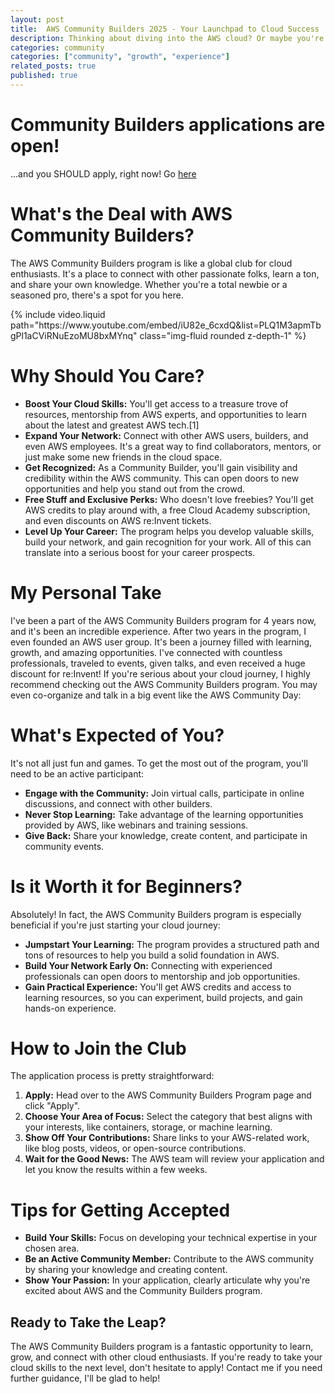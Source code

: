 ```yaml
---
layout: post
title:  AWS Community Builders 2025 - Your Launchpad to Cloud Success
description: Thinking about diving into the AWS cloud? Or maybe you're already there and want to level up your game? Look no further than the AWS Community Builders program!
categories: community
categories: ["community", "growth", "experience"]
related_posts: true
published: true
---
```



# Community Builders applications are open!
...and you SHOULD apply, right now! Go [here](https://pulse.aws/application/XUDHHXIH) 

# What's the Deal with AWS Community Builders?

The AWS Community Builders program is like a global club for cloud enthusiasts. It's a place to connect with other passionate folks, learn a ton, and share your own knowledge. Whether you're a total newbie or a seasoned pro, there's a spot for you here. 

<div class="row mt-3">
    <div class="col-sm mt-3 mt-md-0">
        {% include video.liquid path="https://www.youtube.com/embed/iU82e_6cxdQ&list=PLQ1M3apmTbgPl1aCViRNuEzoMU8bxMYnq" class="img-fluid rounded z-depth-1" %} 
    </div>
</div>

# Why Should You Care?

- **Boost Your Cloud Skills:** You'll get access to a treasure trove of resources, mentorship from AWS experts, and opportunities to learn about the latest and greatest AWS tech.[1]
- **Expand Your Network:** Connect with other AWS users, builders, and even AWS employees. It's a great way to find collaborators, mentors, or just make some new friends in the cloud space.
- **Get Recognized:** As a Community Builder, you'll gain visibility and credibility within the AWS community. This can open doors to new opportunities and help you stand out from the crowd.
- **Free Stuff and Exclusive Perks:** Who doesn't love freebies? You'll get AWS credits to play around with, a free Cloud Academy subscription, and even discounts on AWS re:Invent tickets.
- **Level Up Your Career:** The program helps you develop valuable skills, build your network, and gain recognition for your work. All of this can translate into a serious boost for your career prospects.

# My Personal Take
I've been a part of the AWS Community Builders program for 4 years now, and it's been an incredible experience. After two years in the program, I even founded an AWS user group. It's been a journey filled with learning, growth, and amazing opportunities. I've connected with countless professionals, traveled to events, given talks, and even received a huge discount for re:Invent! If you're serious about your cloud journey, I highly recommend checking out the AWS Community Builders program. You may even co-organize and talk in a big event like the AWS Community Day:


# What's Expected of You?

It's not all just fun and games. To get the most out of the program, you'll need to be an active participant:

- **Engage with the Community:** Join virtual calls, participate in online discussions, and connect with other builders.
- **Never Stop Learning:** Take advantage of the learning opportunities provided by AWS, like webinars and training sessions.
- **Give Back:** Share your knowledge, create content, and participate in community events.

# Is it Worth it for Beginners?

Absolutely! In fact, the AWS Community Builders program is especially beneficial if you're just starting your cloud journey:

- **Jumpstart Your Learning:** The program provides a structured path and tons of resources to help you build a solid foundation in AWS.
- **Build Your Network Early On:** Connecting with experienced professionals can open doors to mentorship and job opportunities.
- **Gain Practical Experience:** You'll get AWS credits and access to learning resources, so you can experiment, build projects, and gain hands-on experience.

# How to Join the Club

The application process is pretty straightforward:

1. **Apply:** Head over to the AWS Community Builders Program page and click "Apply".
2. **Choose Your Area of Focus:** Select the category that best aligns with your interests, like containers, storage, or machine learning.
3. **Show Off Your Contributions:** Share links to your AWS-related work, like blog posts, videos, or open-source contributions.
4. **Wait for the Good News:** The AWS team will review your application and let you know the results within a few weeks.

# Tips for Getting Accepted

- **Build Your Skills:** Focus on developing your technical expertise in your chosen area.
- **Be an Active Community Member:** Contribute to the AWS community by sharing your knowledge and creating content.
- **Show Your Passion:** In your application, clearly articulate why you're excited about AWS and the Community Builders program.

## Ready to Take the Leap?

The AWS Community Builders program is a fantastic opportunity to learn, grow, and connect with other cloud enthusiasts. If you're ready to take your cloud skills to the next level, don't hesitate to apply! Contact me if you need further guidance, I'll be glad to help!


